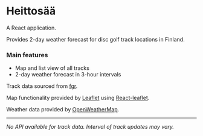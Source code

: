 # **Heittosää**

A React application.

Provides 2-day weather forecast for disc golf track locations in Finland.

### **Main features**

- Map and list view of all tracks
- 2-day weather forecast in 3-hour intervals

Track data sourced from [fgr](https://frisbeegolfradat.fi/).

Map functionality provided by [Leaflet](https://leafletjs.com/) using [React-leaflet](https://react-leaflet.js.org/).

Weather data provided by [OpenWeatherMap](https://openweathermap.org/).

---

_No API available for track data. Interval of track updates may vary._
